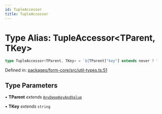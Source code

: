 ```yaml
---
id: TupleAccessor
title: TupleAccessor
---
```


<!-- DO NOT EDIT: this page is autogenerated from the type comments -->

# Type Alias: TupleAccessor\<TParent, TKey\>

```ts
type TupleAccessor<TParent, TKey> = `${TParent["key"] extends never ? "" : TParent["key"]}[${TKey}]`;
```

Defined in: [packages/form-core/src/util-types.ts:51](https://github.com/TanStack/form/blob/main/packages/form-core/src/util-types.ts#L51)

## Type Parameters

• **TParent** *extends* [`AnyDeepKeyAndValue`](../interfaces/anydeepkeyandvalue.md)

• **TKey** *extends* `string`
